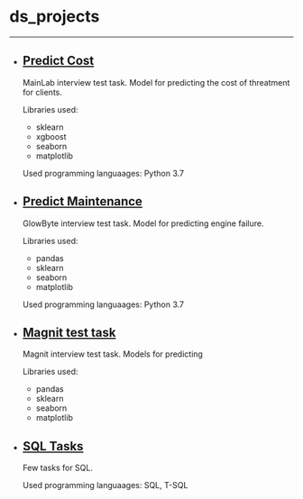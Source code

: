 # ds_projects
____

- ## [Predict Cost](https://github.com/arkhipkin7/ds_projects/tree/main/predict_cost)
  MainLab interview test task. Model for predicting the cost of threatment for clients.
  
  Libraries used:
  - sklearn
  - xgboost
  - seaborn
  - matplotlib
  
  Used programming languaages: Python 3.7
  
  
- ## [Predict Maintenance](https://github.com/arkhipkin7/ds_projects/tree/main/predictive_maintenance)
  GlowByte interview test task. Model for predicting engine failure.
  
  Libraries used:
  - pandas
  - sklearn
  - seaborn
  - matplotlib
  
  Used programming languaages: Python 3.7

- ## [Magnit test task](https://github.com/arkhipkin7/ds_projects/tree/main/magnit)
  Magnit interview test task. Models for predicting
  
  Libraries used:
  - pandas
  - sklearn
  - seaborn
  - matplotlib

- ## [SQL Tasks](https://github.com/arkhipkin7/ds_projects/tree/main/SQL_tasks)
  Few tasks for SQL.
  
  Used programming languaages: SQL, T-SQL
